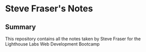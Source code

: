 # Steve Fraser's Notes

## Summary
This repository contains all the notes taken by Steve Fraser for the Lighthouse Labs Web Development Bootcamp

